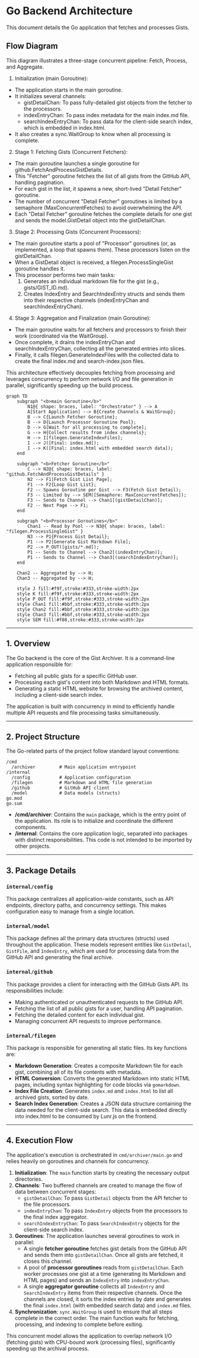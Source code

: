 # Go Backend Architecture

This document details the Go application that fetches and processes Gists.

## Flow Diagram

This diagram illustrates a three-stage concurrent pipeline: Fetch, Process, and Aggregate.

1. Initialization (main Goroutine):

- The application starts in the main goroutine.
- It initializes several channels:
  - gistDetailChan: To pass fully-detailed gist objects from the fetcher to the processors.
  - indexEntryChan: To pass index metadata for the main index.md file.
  - searchIndexEntryChan: To pass data for the client-side search index, which is embedded in index.html.
- It also creates a sync.WaitGroup to know when all processing is complete.

2. Stage 1: Fetching Gists (Concurrent Fetchers):

- The main goroutine launches a single goroutine for github.FetchAndProcessGistDetails.
- This "Fetcher" goroutine fetches the list of all gists from the GitHub API, handling pagination.
- For each gist in the list, it spawns a new, short-lived "Detail Fetcher" goroutine.
- The number of concurrent "Detail Fetcher" goroutines is limited by a semaphore (MaxConcurrentFetches) to avoid overwhelming the API.
- Each "Detail Fetcher" goroutine fetches the complete details for one gist and sends the model.GistDetail object into the gistDetailChan.

3. Stage 2: Processing Gists (Concurrent Processors):

- The main goroutine starts a pool of "Processor" goroutines (or, as implemented, a loop that spawns them). These processors listen on the gistDetailChan.
- When a GistDetail object is received, a filegen.ProcessSingleGist goroutine handles it.
- This processor performs two main tasks:
  1. Generates an individual markdown file for the gist (e.g., gists/GIST_ID.md).
  1. Creates IndexEntry and SearchIndexEntry structs and sends them into their respective channels (indexEntryChan and searchIndexEntryChan).

4. Stage 3: Aggregation and Finalization (main Goroutine):

- The main goroutine waits for all fetchers and processors to finish their work (coordinated via the WaitGroup).
- Once complete, it drains the indexEntryChan and searchIndexEntryChan, collecting all the generated entries into slices.
- Finally, it calls filegen.GenerateIndexFiles with the collected data to create the final index.md and search-index.json files.

This architecture effectively decouples fetching from processing and leverages concurrency to perform network I/O and file generation in parallel, significantly speeding up the build process.

```mermaid
graph TD
    subgraph "<b>main Goroutine</b>"
        N1@{ shape: braces, label: "Orchestrator" } --> A
        A[Start Application] --> B{Create Channels & WaitGroup};
        B --> C{Launch Fetcher Goroutine};
        B --> D{Launch Processor Goroutine Pool};
        D --> G[Wait for all processing to complete];
        G --> H{Collect results from index channels};
        H --> I[filegen.GenerateIndexFiles];
        I --> J([Final: index.md]);
        I --> K([Final: index.html with embedded search data]);
    end

    subgraph "<b>Fetcher Goroutine</b>"
        C --> N2@{ shape: braces, label: "github.FetchAndProcessGistDetails" }
        N2 --> F1[Fetch Gist List Page];
        F1 --> F2{Loop Gist List};
        F2 -- Spawns Goroutine per Gist --> F3(Fetch Gist Detail);
        F3 -- Limited by --> SEM([Semaphore: MaxConcurrentFetches]);
        F3 -- Sends to Channel --> Chan1[(gistDetailChan)];
        F2 -- Next Page --> F1;
    end

    subgraph "<b>Processor Goroutines</b>"
        Chan1 -- Read by Pool --> N3@{ shape: braces, label: "filegen.ProcessSingleGist" }
        N3 --> P1{Process Gist Detail};
        P1 --> P2[Generate Gist Markdown File];
        P2 --> P_OUT([gists/*.md]);
        P1 -- Sends to Channel --> Chan2[(indexEntryChan)];
        P1 -- Sends to Channel --> Chan3[(searchIndexEntryChan)];
    end

    Chan2 -- Aggregated by --> H;
    Chan3 -- Aggregated by --> H;

    style J fill:#f9f,stroke:#333,stroke-width:2px
    style K fill:#f9f,stroke:#333,stroke-width:2px
    style P_OUT fill:#f9f,stroke:#333,stroke-width:2px
    style Chan1 fill:#bbf,stroke:#333,stroke-width:2px
    style Chan2 fill:#bbf,stroke:#333,stroke-width:2px
    style Chan3 fill:#bbf,stroke:#333,stroke-width:2px
    style SEM fill:#f80,stroke:#333,stroke-width:2px
```

______________________________________________________________________

## 1. Overview

The Go backend is the core of the Gist Archiver. It is a command-line application responsible for:

- Fetching all public gists for a specific GitHub user.
- Processing each gist's content into both Markdown and HTML formats.
- Generating a static HTML website for browsing the archived content, including a client-side search index.

The application is built with concurrency in mind to efficiently handle multiple API requests and file processing tasks simultaneously.

______________________________________________________________________

## 2. Project Structure

The Go-related parts of the project follow standard layout conventions:

```
/cmd
  /archiver         # Main application entrypoint
/internal
  /config           # Application configuration
  /filegen          # Markdown and HTML file generation
  /github           # GitHub API client
  /model            # Data models (structs)
go.mod
go.sum
```

- **/cmd/archiver**: Contains the `main` package, which is the entry point of the application. Its role is to initialize and coordinate the different components.
- **/internal**: Contains the core application logic, separated into packages with distinct responsibilities. This code is not intended to be imported by other projects.

______________________________________________________________________

## 3. Package Details

### `internal/config`

This package centralizes all application-wide constants, such as API endpoints, directory paths, and concurrency settings. This makes configuration easy to manage from a single location.

### `internal/model`

This package defines all the primary data structures (structs) used throughout the application. These models represent entities like `GistDetail`, `GistFile`, and `IndexEntry`, which are used for processing data from the GitHub API and generating the final archive.

### `internal/github`

This package provides a client for interacting with the GitHub Gists API. Its responsibilities include:

- Making authenticated or unauthenticated requests to the GitHub API.
- Fetching the list of all public gists for a user, handling API pagination.
- Fetching the detailed content for each individual gist.
- Managing concurrent API requests to improve performance.

### `internal/filegen`

This package is responsible for generating all static files. Its key functions are:

- **Markdown Generation**: Creates a composite Markdown file for each gist, combining all of its file contents with metadata.
- **HTML Conversion**: Converts the generated Markdown into static HTML pages, including syntax highlighting for code blocks via `gomarkdown`.
- **Index File Creation**: Generates `index.md` and `index.html` to list all archived gists, sorted by date.
- **Search Index Generation**: Creates a JSON data structure containing the data needed for the client-side search. This data is embedded directly into index.html to be consumed by Lunr.js on the frontend.

______________________________________________________________________

## 4. Execution Flow

The application's execution is orchestrated in `cmd/archiver/main.go` and relies heavily on goroutines and channels for concurrency.

1. **Initialization**: The `main` function starts by creating the necessary output directories.
1. **Channels**: Two buffered channels are created to manage the flow of data between concurrent stages:
   - `gistDetailChan`: To pass `GistDetail` objects from the API fetcher to the file processors.
   - `indexEntryChan`: To pass `IndexEntry` objects from the processors to the final index aggregator.
   - `searchIndexEntryChan`: To pass `SearchIndexEntry` objects for the client-side search index.
1. **Goroutines**: The application launches several goroutines to work in parallel:
   - A single **fetcher goroutine** fetches gist details from the GitHub API and sends them into `gistDetailChan`. Once all gists are fetched, it closes this channel.
   - A pool of **processor goroutines** reads from `gistDetailChan`. Each worker processes one gist at a time (generating its Markdown and HTML pages) and sends an `IndexEntry` into `indexEntryChan`.
   - A single **aggregator goroutine** collects all `IndexEntry` and `SearchIndexEntry` items from their respective channels. Once the channels are closed, it sorts the index entries by date and generates the final `index.html` (with embedded search data) and `index.md` files.
1. **Synchronization**: `sync.WaitGroup` is used to ensure that all steps complete in the correct order. The main function waits for fetching, processing, and indexing to complete before exiting.

This concurrent model allows the application to overlap network I/O (fetching gists) with CPU-bound work (processing files), significantly speeding up the archival process.
